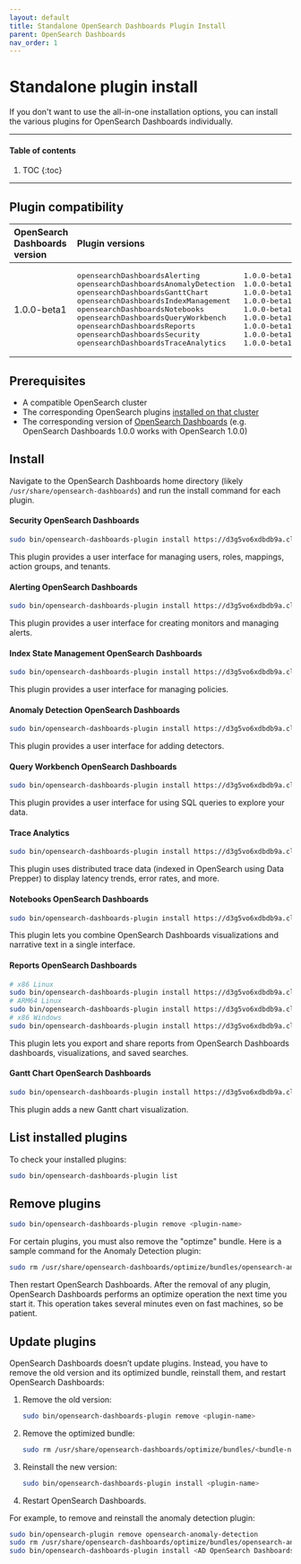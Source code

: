 ```yaml
---
layout: default
title: Standalone OpenSearch Dashboards Plugin Install
parent: OpenSearch Dashboards
nav_order: 1
---
```


# Standalone plugin install

If you don't want to use the all-in-one installation options, you can install the various plugins for OpenSearch Dashboards individually.

---

#### Table of contents
1. TOC
{:toc}


---

## Plugin compatibility

<table>
  <thead style="text-align: left">
    <tr>
      <th>OpenSearch Dashboards version</th>
      <th>Plugin versions</th>
    </tr>
  </thead>
  <tbody>
  <tr>
    <td>1.0.0-beta1</td>
    <td>
      <pre>opensearchDashboardsAlerting          1.0.0-beta1
opensearchDashboardsAnomalyDetection  1.0.0-beta1
opensearchDashboardsGanttChart        1.0.0-beta1
opensearchDashboardsIndexManagement   1.0.0-beta1
opensearchDashboardsNotebooks         1.0.0-beta1
opensearchDashboardsQueryWorkbench    1.0.0-beta1
opensearchDashboardsReports           1.0.0-beta1
opensearchDashboardsSecurity          1.0.0-beta1
opensearchDashboardsTraceAnalytics    1.0.0-beta1
</pre>
    </td>
  </tr>
  </tbody>
</table>


## Prerequisites

- A compatible OpenSearch cluster
- The corresponding OpenSearch plugins [installed on that cluster](../../install/plugins)
- The corresponding version of [OpenSearch Dashboards](../) (e.g. OpenSearch Dashboards 1.0.0 works with OpenSearch 1.0.0)


## Install

Navigate to the OpenSearch Dashboards home directory (likely `/usr/share/opensearch-dashboards`) and run the install command for each plugin.


#### Security OpenSearch Dashboards

```bash
sudo bin/opensearch-dashboards-plugin install https://d3g5vo6xdbdb9a.cloudfront.net/downloads/opensearch-dashboards-plugins/opensearch-security/opensearchSecurityOpenSearch Dashboards-{{site.opensearch_major_minor_version}}.0.1.zip
```

This plugin provides a user interface for managing users, roles, mappings, action groups, and tenants.


#### Alerting OpenSearch Dashboards

```bash
sudo bin/opensearch-dashboards-plugin install https://d3g5vo6xdbdb9a.cloudfront.net/downloads/opensearch-dashboards-plugins/opensearch-alerting/opensearchAlertingOpenSearch Dashboards-{{site.opensearch_major_minor_version}}.0.0.zip
```

This plugin provides a user interface for creating monitors and managing alerts.


#### Index State Management OpenSearch Dashboards

```bash
sudo bin/opensearch-dashboards-plugin install https://d3g5vo6xdbdb9a.cloudfront.net/downloads/opensearch-dashboards-plugins/opensearch-index-management/opensearchIndexManagementOpenSearch Dashboards-{{site.opensearch_major_minor_version}}.0.1.zip
```

This plugin provides a user interface for managing policies.


#### Anomaly Detection OpenSearch Dashboards

```bash
sudo bin/opensearch-dashboards-plugin install https://d3g5vo6xdbdb9a.cloudfront.net/downloads/opensearch-dashboards-plugins/opensearch-anomaly-detection/opensearchAnomalyDetectionOpenSearch Dashboards-{{site.opensearch_major_minor_version}}.0.0.zip
```

This plugin provides a user interface for adding detectors.


#### Query Workbench OpenSearch Dashboards

```bash
sudo bin/opensearch-dashboards-plugin install https://d3g5vo6xdbdb9a.cloudfront.net/downloads/opensearch-dashboards-plugins/opensearch-query-workbench/opensearchQueryWorkbenchOpenSearch Dashboards-{{site.opensearch_major_minor_version}}.0.0.zip
```

This plugin provides a user interface for using SQL queries to explore your data.


#### Trace Analytics

```bash
sudo bin/opensearch-dashboards-plugin install https://d3g5vo6xdbdb9a.cloudfront.net/downloads/opensearch-dashboards-plugins/opensearch-trace-analytics/opensearchTraceAnalyticsOpenSearch Dashboards-{{site.opensearch_major_minor_version}}.2.0.zip
```

This plugin uses distributed trace data (indexed in OpenSearch using Data Prepper) to display latency trends, error rates, and more.


#### Notebooks OpenSearch Dashboards

```bash
sudo bin/opensearch-dashboards-plugin install https://d3g5vo6xdbdb9a.cloudfront.net/downloads/opensearch-dashboards-plugins/opensearch-notebooks/opensearchNotebooksOpenSearch Dashboards-{{site.opensearch_major_minor_version}}.2.0.zip
```

This plugin lets you combine OpenSearch Dashboards visualizations and narrative text in a single interface.


#### Reports OpenSearch Dashboards

```bash
# x86 Linux
sudo bin/opensearch-dashboards-plugin install https://d3g5vo6xdbdb9a.cloudfront.net/downloads/opensearch-dashboards-plugins/opensearch-reports/linux/x64/opensearchReportsOpenSearch Dashboards-{{site.opensearch_major_minor_version}}.2.0-linux-x64.zip
# ARM64 Linux
sudo bin/opensearch-dashboards-plugin install https://d3g5vo6xdbdb9a.cloudfront.net/downloads/opensearch-dashboards-plugins/opensearch-reports/linux/arm64/opensearchReportsOpenSearch Dashboards-{{site.opensearch_major_minor_version}}.2.0-linux-arm64.zip
# x86 Windows
sudo bin/opensearch-dashboards-plugin install https://d3g5vo6xdbdb9a.cloudfront.net/downloads/opensearch-dashboards-plugins/opensearch-reports/windows/x64/opensearchReportsOpenSearch Dashboards-{{site.opensearch_major_minor_version}}.2.0-windows-x64.zip
```

This plugin lets you export and share reports from OpenSearch Dashboards dashboards, visualizations, and saved searches.


#### Gantt Chart OpenSearch Dashboards

```bash
sudo bin/opensearch-dashboards-plugin install https://d3g5vo6xdbdb9a.cloudfront.net/downloads/opensearch-dashboards-plugins/opensearch-gantt-chart/opensearchGanttChartOpenSearch Dashboards-{{site.opensearch_major_minor_version}}.0.0.zip
```

This plugin adds a new Gantt chart visualization.


## List installed plugins

To check your installed plugins:

```bash
sudo bin/opensearch-dashboards-plugin list
```


## Remove plugins

```bash
sudo bin/opensearch-dashboards-plugin remove <plugin-name>
```

For certain plugins, you must also remove the "optimze" bundle. Here is a sample command for the Anomaly Detection plugin:

```bash
sudo rm /usr/share/opensearch-dashboards/optimize/bundles/opensearch-anomaly-detection-opensearch-dashboards.*
```

Then restart OpenSearch Dashboards. After the removal of any plugin, OpenSearch Dashboards performs an optimize operation the next time you start it. This operation takes several minutes even on fast machines, so be patient.


## Update plugins

OpenSearch Dashboards doesn’t update plugins. Instead, you have to remove the old version and its optimized bundle, reinstall them, and restart OpenSearch Dashboards:

1. Remove the old version:

   ```bash
   sudo bin/opensearch-dashboards-plugin remove <plugin-name>
   ```

1. Remove the optimized bundle:

   ```bash
   sudo rm /usr/share/opensearch-dashboards/optimize/bundles/<bundle-name>
   ```

1. Reinstall the new version:

   ```bash
   sudo bin/opensearch-dashboards-plugin install <plugin-name>
   ```

1. Restart OpenSearch Dashboards.

For example, to remove and reinstall the anomaly detection plugin:

```bash
sudo bin/opensearch-plugin remove opensearch-anomaly-detection
sudo rm /usr/share/opensearch-dashboards/optimize/bundles/opensearch-anomaly-detection-opensearch-dashboards.*
sudo bin/opensearch-dashboards-plugin install <AD OpenSearch Dashboards plugin artifact URL>
```
